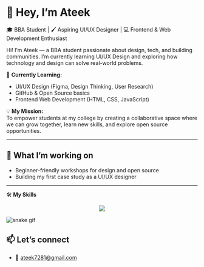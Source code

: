 # 👋 Hey, I’m Ateek  
🎓 BBA Student | 🖌️ Aspiring UI/UX Designer | 💻 Frontend & Web Development Enthusiast   

Hi! I’m Ateek — a BBA student passionate about design, tech, and building communities. I’m currently learning UI/UX Design and exploring how technology and design can solve real-world problems.  

🌱 **Currently Learning:**  
- UI/UX Design (Figma, Design Thinking, User Research)  
- GitHub & Open Source basics  
- Frontend Web Development (HTML, CSS, JavaScript)  

💡 **My Mission:**  
To empower students at my college by creating a collaborative space where we can grow together, learn new skills, and explore open source opportunities.  

---

## 🚀 What I’m working on
- Beginner-friendly workshops for design and open source  
- Building my first case study as a UI/UX designer  

---

🛠️  **My Skills**
<p align="center">
  <a href="https://skillicons.dev">
    <img src="https://skillicons.dev/icons?i=git,github,discord,html,css,js,figma&theme=dark" />
  </a>
</p>

![snake gif](https://github.com/YOUR_USERNAME/YOUR_USERNAME/blob/output/github-snake-dark.svg)

## 📫 Let’s connect 
- 📧 ateek7281@gmail.com 
